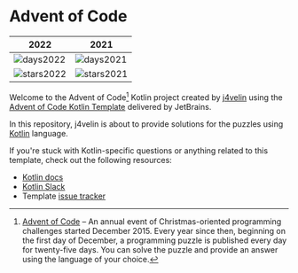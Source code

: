 
# Advent of Code

| 2022         | 2021        |
|--------------|-------------|
| ![days2022](https://img.shields.io/badge/days%20completed-8-red) | ![days2021](https://img.shields.io/badge/days%20completed-21-red) |
| ![stars2022](https://img.shields.io/badge/stars%20⭐-16-yellow)| ![stars2021](https://img.shields.io/badge/stars%20⭐-43-yellow) |



Welcome to the Advent of Code[^aoc] Kotlin project created by [j4velin][github] using the [Advent of Code Kotlin Template][template] delivered by JetBrains.

In this repository, j4velin is about to provide solutions for the puzzles using [Kotlin][kotlin] language.

If you're stuck with Kotlin-specific questions or anything related to this template, check out the following resources:

- [Kotlin docs][docs]
- [Kotlin Slack][slack]
- Template [issue tracker][issues]


[^aoc]:
    [Advent of Code][aoc] – An annual event of Christmas-oriented programming challenges started December 2015.
    Every year since then, beginning on the first day of December, a programming puzzle is published every day for twenty-five days.
    You can solve the puzzle and provide an answer using the language of your choice.

[aoc]: https://adventofcode.com
[docs]: https://kotlinlang.org/docs/home.html
[github]: https://github.com/j4velin
[issues]: https://github.com/kotlin-hands-on/advent-of-code-kotlin-template/issues
[kotlin]: https://kotlinlang.org
[slack]: https://surveys.jetbrains.com/s3/kotlin-slack-sign-up
[template]: https://github.com/kotlin-hands-on/advent-of-code-kotlin-template
